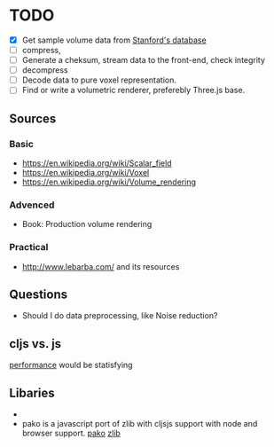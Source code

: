 # TODO #
- [x] Get sample volume data from [Stanford's database](https://graphics.stanford.edu/data/voldata/)
- [ ] compress,
- [ ] Generate a cheksum, stream data to the front-end, check integrity
- [ ] decompress
- [ ] Decode data to pure voxel representation.
- [ ] Find or write a volumetric renderer, preferebly Three.js base.

## Sources ##

### Basic ###
- https://en.wikipedia.org/wiki/Scalar_field
- https://en.wikipedia.org/wiki/Voxel
- https://en.wikipedia.org/wiki/Volume_rendering

### Advenced ###
- Book: Production volume rendering

### Practical ###
- http://www.lebarba.com/ and its resources


## Questions ##
- Should I do data preprocessing, like Noise reduction?

## cljs vs. js ##
[performance](https://numergent.com/2015-12/ClojureScript-performance-revisited.html) would be statisfying

## Libaries ##
-
- pako is a javascript port of zlib with cljsjs support with node and browser support.
[pako](https://github.com/nodeca/pako)
[zlib](https://zlib.net/)

